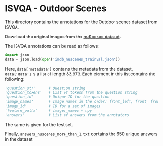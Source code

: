 # ISVQA - Outdoor Scenes

This directory contains the annotations for the Outdoor scenes dataset from ISVQA. 

Download the original images from the [nuScenes dataset](https://www.nuscenes.org/).

The ISVQA annotations can be read as follows:

```python
import json
data = json.load(open('imdb_nuscenes_trainval.json'))
```

Here, `data['metadata']` contains the metadata from the dataset, `data['data']` is a list of length
33,973. Each element in this list contains the following:

```python
'question_str'      # Question string
'question_tokens'   # List of tokens from the question string
'question_id'       # Unique ID for the question
'image_names'       # Image names in the order: front_left, front, front_right, back_left, back, back_right
'image_id'          # ID for a set of images
'feature_paths'     # images_names + npy
'answers'           # List of answers from the annotators
```

The same is given for the test set. 

Finally, `answers_nuscenes_more_than_1.txt` contains the 650 unique answers in the dataset. 
